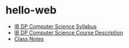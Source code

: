 # hello-web
* [IB DP Computer Science Syllabus](https://izzybrunet.github.io/hello-web/IB-DP-CS-syllabus)
* [IB DP Computer Science Course Description](https://izzybrunet.github.io/hello-web/IB-DP-CS-course-descriptions)
* [Class Notes](https://izzybrunet.github.io/hello-web/class-notes/)
